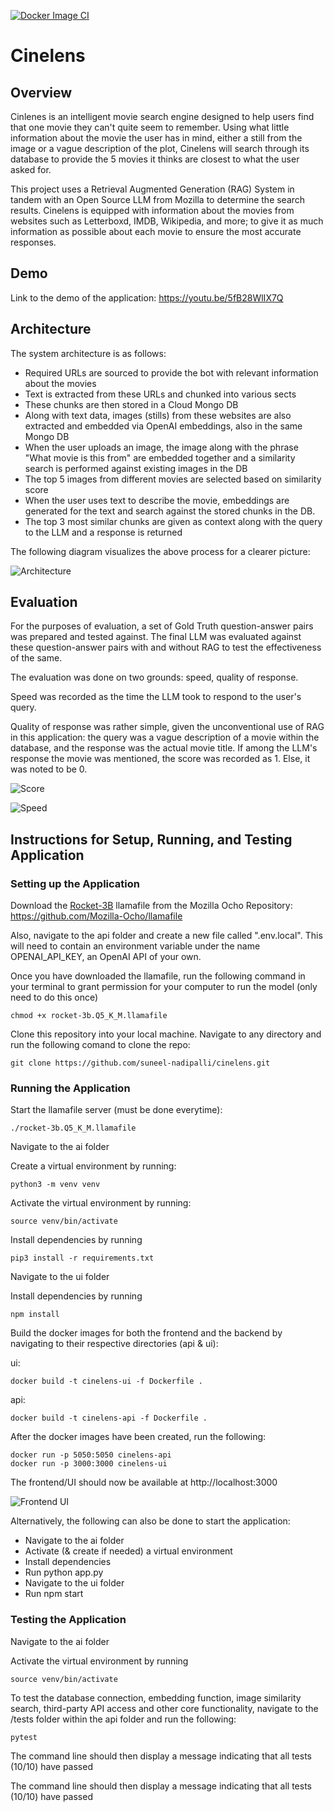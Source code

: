 [![Docker Image CI](https://github.com/suneel-nadipalli/cinelens/actions/workflows/docker-image.yml/badge.svg)](https://github.com/suneel-nadipalli/cinelens/actions/workflows/docker-image.yml)

# Cinelens

## Overview

Cinlenes is an intelligent movie search engine designed to help users find that one movie they can't quite seem to remember. Using what little information about the movie the user has in mind, either a still from the image or a vague description of the plot, Cinelens will search through its database to provide the 5 movies it thinks are closest to what the user asked for.

This project uses a Retrieval Augmented Generation (RAG) System in tandem with an Open Source LLM from Mozilla to determine the search results. Cinelens is equipped with information about the movies from websites such as Letterboxd, IMDB, Wikipedia, and more; to give it as much information as possible about each movie to ensure the most accurate responses.

## Demo

Link to the demo of the application: https://youtu.be/5fB28WlIX7Q

## Architecture

The system architecture is as follows:
- Required URLs are sourced to provide the bot with relevant information about the movies
- Text is extracted from these URLs and chunked into various sects
- These chunks are then stored in a Cloud Mongo DB
- Along with text data, images (stills) from these websites are also extracted and embedded via OpenAI embeddings, also in the same Mongo DB
- When the user uploads an image, the image along with the phrase "What movie is this from" are embedded together and a similarity search is performed against existing images in the DB
- The top 5 images from different movies are selected based on similarity score
- When the user uses text to describe the movie, embeddings are generated for the text and search against the stored chunks in the DB.
- The top 3 most similar chunks are given as context along with the query to the LLM and a response is returned

The following diagram visualizes the above process for a clearer picture:

![Architecture](git-images/arch.png)

## Evaluation

For the purposes of evaluation, a set of Gold Truth question-answer pairs was prepared and tested against. The final LLM was evaluated against these question-answer pairs with and without RAG to test the effectiveness of the same.

The evaluation was done on two grounds: speed, quality of response.

Speed was recorded as the time the LLM took to respond to the user's query.

Quality of response was rather simple, given the unconventional use of RAG in this application: the query was a vague description of a movie within the database, and the response was the actual movie title. If among the LLM's response the movie was mentioned, the score was recorded as 1. Else, it was noted to be 0.

![Score](git-images/score.png)

![Speed](git-images/speed.png)

## Instructions for Setup, Running, and Testing Application 

### Setting up the Application

Download the [Rocket-3B](https://huggingface.co/Mozilla/rocket-3B-llamafile/resolve/main/rocket-3b.Q5_K_M.llamafile?download=true) llamafile from the Mozilla Ocho Repository: https://github.com/Mozilla-Ocho/llamafile

Also, navigate to the api folder and create a new file called ".env.local". This will need to contain an environment variable under the name OPENAI_API_KEY, an OpenAI API of your own.

Once you have downloaded the llamafile, run the following command in your terminal to grant permission for your computer to run the model (only need to do this once) 

```
chmod +x rocket-3b.Q5_K_M.llamafile
```

Clone this repository into your local machine. Navigate to any directory and run the following comand to clone the repo:
   
```
git clone https://github.com/suneel-nadipalli/cinelens.git
```

### Running the Application 

Start the llamafile server (must be done everytime): 

```
./rocket-3b.Q5_K_M.llamafile
```

Navigate to the ai folder

Create a virtual environment by running: 

```
python3 -m venv venv
```

Activate the virtual environment by running: 

```
source venv/bin/activate
```

Install dependencies by running 

```
pip3 install -r requirements.txt
```
Navigate to the ui folder

Install dependencies by running 

```
npm install
``` 

Build the docker images for both the frontend and the backend by navigating to their respective directories (api & ui): 

ui:

```
docker build -t cinelens-ui -f Dockerfile .
```

api:

```
docker build -t cinelens-api -f Dockerfile .
```

After the docker images have been created, run the following:  

```
docker run -p 5050:5050 cinelens-api
docker run -p 3000:3000 cinelens-ui
```  
The frontend/UI should now be available at http://localhost:3000

![Frontend UI](git-images/cinelens.png)

Alternatively, the following can also be done to start the application:
- Navigate to the ai folder
- Activate (& create if needed) a virtual environment
- Install dependencies
- Run python app.py
- Navigate to the ui folder
- Run npm start

### Testing the Application 

Navigate to the ai folder

Activate the virtual environment by running 

```
source venv/bin/activate
```

To test the database connection, embedding function, image similarity search, third-party API access and other core functionality, navigate to the /tests folder within the api folder and run the following:

```
pytest
```

The command line should then display a message indicating that all tests (10/10) have passed

The command line should then display a message indicating that all tests (10/10) have passed
